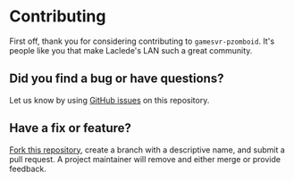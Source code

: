 # Contributing

First off, thank you for considering contributing to `gamesvr-pzomboid`. It's people like you that make Laclede's LAN such a
great community.

## Did you find a bug or have questions?

Let us know by using [GitHub issues](https://github.com/LacledesLAN/gamesvr-pzomboid/issues) on this repository.

## Have a fix or feature?

[Fork this repository](https://help.github.com/articles/fork-a-repo), create a branch with a descriptive name, and
submit a pull request. A project maintainer will remove and either merge or provide feedback.
